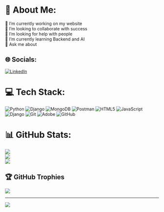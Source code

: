 # 💫 About Me:
🔭 I’m currently working on my website<br>👯 I’m looking to collaborate with success<br>🤝 I’m looking for help with people <br>🌱 I’m currently learning Backend and AI <br>💬 Ask me about 


## 🌐 Socials:
[![LinkedIn](https://img.shields.io/badge/LinkedIn-%230077B5.svg?logo=linkedin&logoColor=white)](https://linkedin.com/in/amirhosein-entezami) 

# 💻 Tech Stack:
![Python](https://img.shields.io/badge/python-3670A0?style=for-the-badge&logo=python&logoColor=ffdd54) ![Django](https://img.shields.io/badge/django-%23092E20.svg?style=for-the-badge&logo=django&logoColor=white) ![MongoDB](https://img.shields.io/badge/MongoDB-%234ea94b.svg?style=for-the-badge&logo=mongodb&logoColor=white) ![Postman](https://img.shields.io/badge/Postman-FF6C37?style=for-the-badge&logo=postman&logoColor=white) ![HTML5](https://img.shields.io/badge/html5-%23E34F26.svg?style=for-the-badge&logo=html5&logoColor=white) ![JavaScript](https://img.shields.io/badge/javascript-%23323330.svg?style=for-the-badge&logo=javascript&logoColor=%23F7DF1E) ![Django](https://img.shields.io/badge/django-%23092E20.svg?style=for-the-badge&logo=django&logoColor=white) ![Git](https://img.shields.io/badge/git-%23F05033.svg?style=for-the-badge&logo=git&logoColor=white) ![Adobe](https://img.shields.io/badge/adobe-%23FF0000.svg?style=for-the-badge&logo=adobe&logoColor=white) ![GitHub](https://img.shields.io/badge/github-%23121011.svg?style=for-the-badge&logo=github&logoColor=white)
# 📊 GitHub Stats:
![](https://github-readme-stats.vercel.app/api?username=amirhosein-entezami&theme=aura&hide_border=false&include_all_commits=false&count_private=false)<br/>
![](https://github-readme-streak-stats.herokuapp.com/?user=amirhosein-entezami&theme=aura&hide_border=false)<br/>
![](https://github-readme-stats.vercel.app/api/top-langs/?username=amirhosein-entezami&theme=aura&hide_border=false&include_all_commits=false&count_private=false&layout=compact)

## 🏆 GitHub Trophies
![](https://github-profile-trophy.vercel.app/?username=amirhosein-entezami&theme=radical&no-frame=false&no-bg=false&margin-w=4)

---
[![](https://visitcount.itsvg.in/api?id=amirhosein-entezami&icon=2&color=0)](https://visitcount.itsvg.in)

<!-- Proudly created with GPRM ( https://gprm.itsvg.in ) -->
